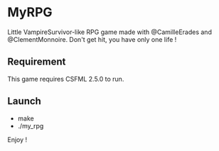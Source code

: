 # MyRPG
Little VampireSurvivor-like RPG game made with @CamilleErades and @ClementMonnoire. Don't get hit, you have only one life !

## Requirement
This game requires CSFML 2.5.0 to run.

## Launch

- make
- ./my_rpg

Enjoy !
